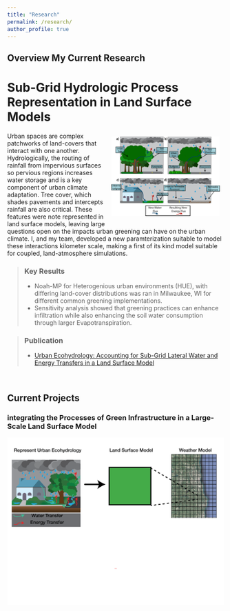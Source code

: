 ```yaml
---
title: "Research"
permalink: /research/
author_profile: true
---
```


## Overview My Current Research 



Sub-Grid Hydrologic Process Representation in Land Surface Models
=====
<img src="../images/icon_plots_figure1-4Jun2023.png" alt="Image 1" style="float:right;max-width:50%;height:auto;padding:10px;"/>

Urban spaces are complex patchworks of land-covers that interact with one another. Hydrologically, the routing of rainfall from impervious surfaces so pervious regions increases water storage and is a key component of urban climate adaptation. Tree cover, which shades pavements and intercepts rainfall are also critical. These features were note represented in land surface models, leaving large questions open on the impacts urban greening can have on the urban climate. I, and my team, developed a new paramterization suitable to model these interactions kilometer scale, making a first of its kind model suitable for coupled, land-atmosphere simulations. 


> ### Key Results
> * Noah-MP for Heterogenious urban environments (HUE), with differing land-cover distributions was ran in Milwaukee, WI for different common greening implementations. 
> * Sensitivity analysis showed that greening practices can enhance infiltration while also enhancing the soil water consumption through larger Evapotranspiration. 

> ### Publication
> * [Urban Ecohydrology: Accounting for Sub-Grid Lateral Water and Energy Transfers in a Land Surface Model](https://doi.org/10.1029/2023WR035511)

<br>

## Current Projects

### integrating the Processes of Green Infrastructure in a Large-Scale Land Surface Model

![Test Image](/images/conceptual_model_v4_simple_title-01.png)


<!-- {% include base_path %}

{% assign ordered_pages = site.research | sort:"order_number" %}

{% for post in ordered_pages %}
  {% include archive-single.html type="grid" %}
{% endfor %} -->
